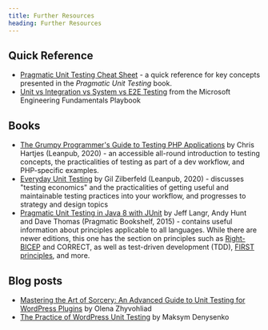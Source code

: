 ```yaml
---
title: Further Resources
heading: Further Resources
---
```


## Quick Reference
- [Pragmatic Unit Testing Cheat Sheet](https://media.pragprog.com/titles/utj/StandaloneSummary.pd) - a quick reference for key concepts presented in the _Pragmatic Unit Testing_ book.
- [Unit vs Integration vs System vs E2E Testing](https://microsoft.github.io/code-with-engineering-playbook/automated-testing/e2e-testing/testing-comparison/) from the Microsoft Engineering Fundamentals Playbook

## Books
- [The Grumpy Programmer's Guide to Testing PHP Applications](http://leanpub.com/grumpy-guide) by Chris Hartjes (Leanpub, 2020) - an accessible all-round introduction to testing concepts, the practicalities of testing as part of a dev workflow, and PHP-specific examples.
- [Everyday Unit Testing](http://leanpub.com/everydayunittesting) by Gil Zilberfeld (Leanpub, 2020) - discusses "testing economics" and the practicalities of getting useful and maintainable testing practices into your workflow, and progresses to strategy and design topics
- [Pragmatic Unit Testing in Java 8 with JUnit](https://learning.oreilly.com/library/view/pragmatic-unit-testing/9781680500769) by Jeff Langr, Andy Hunt and Dave Thomas (Pragmatic Bookshelf, 2015) - contains useful information about principles applicable to all languages. While there are newer editions, this one has the section on principles such as [Right-BICEP](./concepts/principles.md) and CORRECT, as well as test-driven development (TDD), [FIRST principles](./concepts/principles.md), and more.

## Blog posts
- [Mastering the Art of Sorcery: An Advanced Guide to Unit Testing for WordPress Plugins](https://starryarray.com/mastering-the-art-of-sorcery-an-advanced-guide-to-unit-testing-for-wordpress-plugins/) by Olena Zhyvohliad
- [The Practice of WordPress Unit Testing](https://wp-punk.com/the-practice-of-wordpress-unit-testing/) by Maksym Denysenko